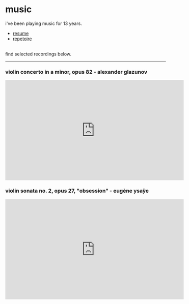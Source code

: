 # music
i've been playing music for 13 years. 
- [resume](https://docs.google.com/document/d/1ZLc4cQKkgmcxDnS1oJXSCaqyh-3oZEkO1LNEUz8Rcmw/edit)
- [repetoire](https://docs.google.com/document/d/1FM3127EYe8AA8sA4nB22PrUIoWcECERWFumda7vuZhY/edit)

<br> find selected recordings below.
<hr>

### violin concerto in a minor, opus 82 - alexander glazunov
<iframe width="560" height="315"src="https://www.youtube.com/embed/_zU231oIlNk" title="YouTube video player" frameborder="0" allow="accelerometer; autoplay; clipboard-write; encrypted-media; gyroscope; picture-in-picture; web-share" allowfullscreen>
</iframe>

### violin sonata no. 2, opus 27, "obsession" - eugène ysaÿe
<iframe width="560" height="315" src="https://www.youtube.com/embed/sgmUjguaCHU" title="YouTube video player" frameborder="0" allow="accelerometer; autoplay; clipboard-write; encrypted-media; gyroscope; picture-in-picture; web-share" allowfullscreen></iframe>
